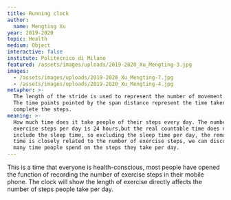 ```yaml
---
title: Running clock
author:
  name: Mengting Xu
year: 2019-2020
topic: Health
medium: Object
interactive: false
institute: Politecnico di Milano
featured: /assets/images/uploads/2019-2020_Xu_Mengting-3.jpg
images:
  - /assets/images/uploads/2019-2020_Xu_Mengting-7.jpg
  - /assets/images/uploads/2019-2020_Xu_Mengting-4.jpg
metaphor: >-
  The length of the stride is used to represent the number of movement steps;
  The time points pointed by the span distance represent the time taken to
  complete the steps.
meaning: >-
  How much time does it take people of their steps every day. The number of
  exercise steps per day is 24 hours,but the real countable time does not
  include the sleep time, so excluding the sleep time per day, the remaining
  time is closely related to the number of exercise steps, we can discover how
  many time people spend on the steps they take per day.
---
```

This is a time that everyone is health-conscious, most people have opened the function of recording the number of exercise steps in their mobile phone. The clock will show the length of exercise directly affects the number of steps people take per day.